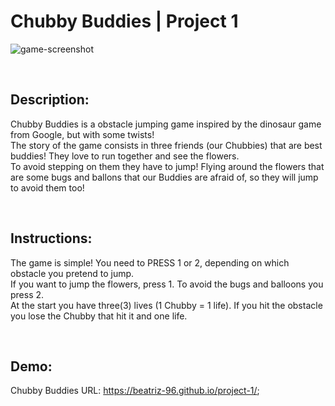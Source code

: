 # Chubby Buddies | Project 1
![game-screenshot](./images/read-me-screenshot.png)

<br>

## Description:
Chubby Buddies is a obstacle jumping game inspired by the dinosaur game from Google, but with some twists!
<br>
The story of the game consists in three friends (our Chubbies) that are best buddies! They love to run together and see the flowers. 
<br>
To avoid stepping on them they have to jump! Flying around the flowers that are some bugs and ballons that our Buddies are afraid of, so they will jump to avoid them too!



<br>

## Instructions:
The game is simple! You need to PRESS 1 or 2, depending on which obstacle you pretend to jump.
<br>
If you want to jump the flowers, press 1. To avoid the bugs and balloons you press 2.
<br>
At the start you have three(3) lives (1 Chubby = 1 life). If you hit the obstacle you lose the Chubby that hit it and one life.

<br>

## Demo:
Chubby Buddies URL: https://beatriz-96.github.io/project-1/;
